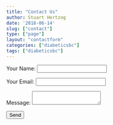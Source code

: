 ```yaml
---
title: "Contact Us"
author: Stuart Hertzog
date: '2018-06-14'
slug: ["contact"]
type: ["page"]
layout: "contactform"
categories: ["diabeticsbc"]
tags: ["diabeticsbc"]
---
```


<form name="contact" method="POST" netlify>
  <p>
    <label>Your Name: <input type="text" name="name" /></label>
  </p>
  <p>
    <label>Your Email: <input type="email" name="email" /></label>
  </p>
  <p>
    <label>Message: <textarea name="message"></textarea></label>
  </p>
  <p>
    <button type="submit">Send</button>
  </p>
</form>

